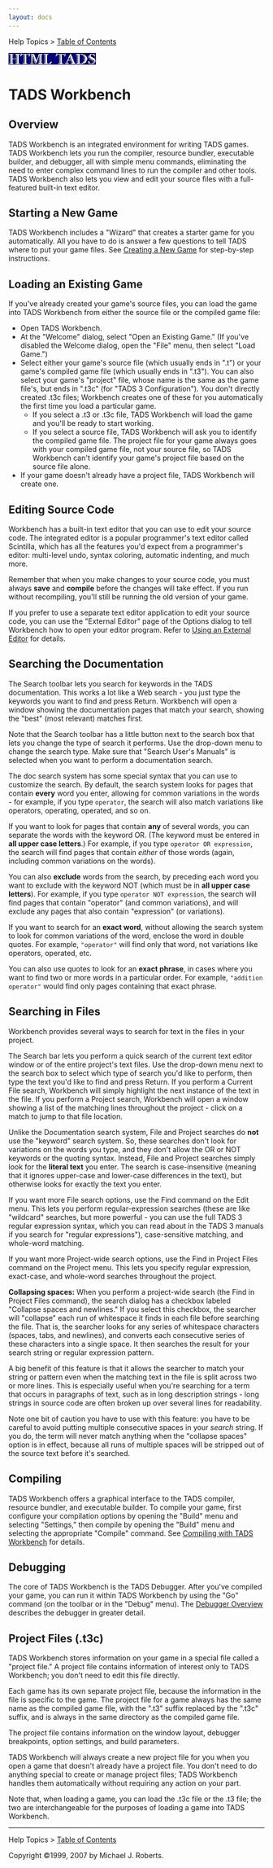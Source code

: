 ```yaml
---
layout: docs
---
```

Help Topics \> [Table of Contents](wbcont.html)  
  

  
  
  
![](../htmltads.jpg)  

# TADS Workbench

  
  

## Overview

TADS Workbench is an integrated environment for writing TADS games. TADS
Workbench lets you run the compiler, resource bundler, executable
builder, and debugger, all with simple menu commands, eliminating the
need to enter complex command lines to run the compiler and other tools.
TADS Workbench also lets you view and edit your source files with a
full-featured built-in text editor.

## Starting a New Game

TADS Workbench includes a "Wizard" that creates a starter game for you
automatically. All you have to do is answer a few questions to tell TADS
where to put your game files. See [Creating a New Game](newgame.html) for
step-by-step instructions.

## <span id="loadgame">Loading an Existing Game</span>

If you've already created your game's source files, you can load the
game into TADS Workbench from either the source file or the compiled
game file:

- Open TADS Workbench.
- At the "Welcome" dialog, select "Open an Existing Game." (If you've
  disabled the Welcome dialog, open the "File" menu, then select "Load
  Game.")
- Select either your game's source file (which usually ends in ".t") or
  your game's compiled game file (which usually ends in ".t3"). You can
  also select your game's "project" file, whose name is the same as the
  game file's, but ends in ".t3c" (for "TADS 3 Configuration"). You
  don't directly created .t3c files; Workbench creates one of these for
  you automatically the first time you load a particular game.
  - If you select a .t3 or .t3c file, TADS Workbench will load the game
    and you'll be ready to start working.
  - If you select a source file, TADS Workbench will ask you to identify
    the compiled game file. The project file for your game always goes
    with your compiled game file, not your source file, so TADS
    Workbench can't identify your game's project file based on the
    source file alone.
- If your game doesn't already have a project file, TADS Workbench will
  create one.

## Editing Source Code

Workbench has a built-in text editor that you can use to edit your
source code. The integrated editor is a popular programmer's text editor
called Scintilla, which has all the features you'd expect from a
programmer's editor: multi-level undo, syntax coloring, automatic
indenting, and much more.

Remember that when you make changes to your source code, you must always
**save** and **compile** before the changes will take effect. If you run
without recompiling, you'll still be running the old version of your
game.

If you prefer to use a separate text editor application to edit your
source code, you can use the "External Editor" page of the Options
dialog to tell Workbench how to open your editor program. Refer to
[Using an External Editor](helped.html) for details.

## Searching the Documentation

The Search toolbar lets you search for keywords in the TADS
documentation. This works a lot like a Web search - you just type the
keywords you want to find and press Return. Workbench will open a window
showing the documentation pages that match your search, showing the
"best" (most relevant) matches first.

Note that the Search toolbar has a little button next to the search box
that lets you change the type of search it performs. Use the drop-down
menu to change the search type. Make sure that "Search User's Manuals"
is selected when you want to perform a documentation search.

The doc search system has some special syntax that you can use to
customize the search. By default, the search system looks for pages that
contain **every** word you enter, allowing for common variations in the
words - for example, if you type `operator`, the search will also match
variations like operators, operating, operated, and so on.

If you want to look for pages that contain **any** of several words, you
can separate the words with the keyword OR. (The keyword must be entered
in **all upper case letters**.) For example, if you type
`operator OR expression`, the search will find pages that contain
*either* of those words (again, including common variations on the
words).

You can also **exclude** words from the search, by preceding each word
you want to exclude with the keyword NOT (which must be in **all upper
case letters**). For example, if you type `operator NOT expression`, the
search will find pages that contain "operator" (and common variations),
and will exclude any pages that also contain "expression" (or
variations).

If you want to search for an **exact word**, without allowing the search
system to look for common variations of the word, enclose the word in
double quotes. For example, `"operator"` will find only that word, not
variations like operators, operated, etc.

You can also use quotes to look for an **exact phrase**, in cases where
you want to find two or more words in a particular order. For example,
`"addition operator"` would find only pages containing that exact
phrase.

## Searching in Files

Workbench provides several ways to search for text in the files in your
project.

The Search bar lets you perform a quick search of the current text
editor window or of the entire project's text files. Use the drop-down
menu next to the search box to select which type of search you'd like to
perform, then type the text you'd like to find and press Return. If you
perform a Current File search, Workbench will simply highlight the next
instance of the text in the file. If you perform a Project search,
Workbench will open a window showing a list of the matching lines
throughout the project - click on a match to jump to that file location.

Unlike the Documentation search system, File and Project searches do
**not** use the "keyword" search system. So, these searches don't look
for variations on the words you type, and they don't allow the OR or NOT
keywords or the quoting syntax. Instead, File and Project searches
simply look for the **literal text** you enter. The search is
case-insensitive (meaning that it ignores upper-case and lower-case
differences in the text), but otherwise looks for exactly the text you
enter.

If you want more File search options, use the Find command on the Edit
menu. This lets you perform regular-expression searches (these are like
"wildcard" searches, but more powerful - you can use the full TADS 3
regular expression syntax, which you can read about in the TADS 3
manuals if you search for "regular expressions"), case-sensitive
matching, and whole-word matching.

If you want more Project-wide search options, use the Find in Project
Files command on the Project menu. This lets you specify regular
expression, exact-case, and whole-word searches throughout the project.

**Collapsing spaces:** When you perform a project-wide search (the Find
in Project Files command), the search dialog has a checkbox labeled
"Collapse spaces and newlines." If you select this checkbox, the
searcher will "collapse" each run of whitespace it finds in each file
before searching the file. That is, the searcher looks for any series of
whitespace characters (spaces, tabs, and newlines), and converts each
consecutive series of these characters into a single space. It then
searches the result for your search string or regular expression
pattern.

A big benefit of this feature is that it allows the searcher to match
your string or pattern even when the matching text in the file is split
across two or more lines. This is especially useful when you're
searching for a term that occurs in paragraphs of text, such as in long
description strings - long strings in source code are often broken up
over several lines for readability.

Note one bit of caution you have to use with this feature: you have to
be careful to avoid putting multiple consecutive spaces in your *search*
string. If you do, the term will never match anything when the "collapse
spaces" option is in effect, because all runs of multiple spaces will be
stripped out of the source text before it's searched.

## Compiling

TADS Workbench offers a graphical interface to the TADS compiler,
resource bundler, and executable builder. To compile your game, first
configure your compilation options by opening the "Build" menu and
selecting "Settings," then compile by opening the "Build" menu and
selecting the appropriate "Compile" command. See [Compiling with TADS
Workbench](helpcomp.html) for details.

## Debugging

The core of TADS Workbench is the TADS Debugger. After you've compiled
your game, you can run it within TADS Workbench by using the "Go"
command (on the toolbar or in the "Debug" menu). The [Debugger
Overview](helptdb.html) describes the debugger in greater detail.

## <span id="config">Project Files (.t3c)</span>

TADS Workbench stores information on your game in a special file called
a "project file." A project file contains information of interest only
to TADS Workbench; you don't need to edit this file directly.

Each game has its own separate project file, because the information in
the file is specific to the game. The project file for a game always has
the same name as the compiled game file, with the ".t3" suffix replaced
by the ".t3c" suffix, and is always in the same directory as the
compiled game file.

The project file contains information on the window layout, debugger
breakpoints, option settings, and build parameters.

TADS Workbench will always create a new project file for you when you
open a game that doesn't already have a project file. You don't need to
do anything special to create or manage project files; TADS Workbench
handles them automatically without requiring any action on your part.

Note that, when loading a game, you can load the .t3c file or the .t3
file; the two are interchangeable for the purposes of loading a game
into TADS Workbench.  
  
  
  
  

------------------------------------------------------------------------

  
Help Topics \> [Table of Contents](wbcont.html)  
  
Copyright ©1999, 2007 by Michael J. Roberts.
